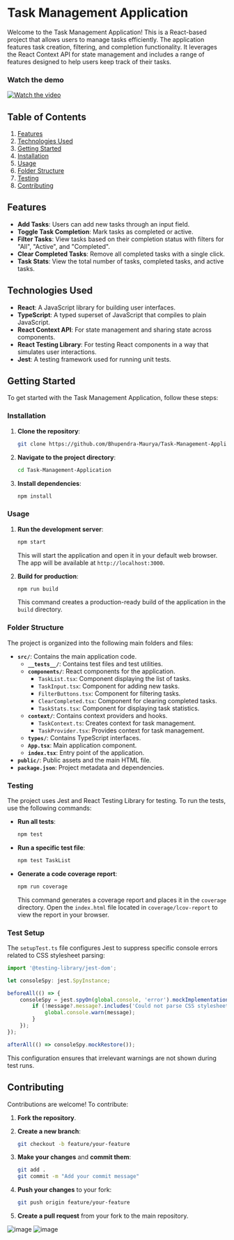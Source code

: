 
# Task Management Application

Welcome to the Task Management Application! This is a React-based project that allows users to manage tasks efficiently. The application features task creation, filtering, and completion functionality. It leverages the React Context API for state management and includes a range of features designed to help users keep track of their tasks.

### Watch the demo

[![Watch the video](https://github.com/user-attachments/assets/746baf44-ddc0-4ca3-9779-489f5c12a07b)](https://drive.google.com/file/d/14AIye7YI_FN4q9qG0ZlOOQJHPqIO7Vs9/view?usp=sharing)


## Table of Contents

1. [Features](#features)
2. [Technologies Used](#technologies-used)
3. [Getting Started](#getting-started)
4. [Installation](#installation)
5. [Usage](#usage)
6. [Folder Structure](#folder-structure)
7. [Testing](#testing)
8. [Contributing](#contributing)


## Features

- **Add Tasks**: Users can add new tasks through an input field.
- **Toggle Task Completion**: Mark tasks as completed or active.
- **Filter Tasks**: View tasks based on their completion status with filters for "All", "Active", and "Completed".
- **Clear Completed Tasks**: Remove all completed tasks with a single click.
- **Task Stats**: View the total number of tasks, completed tasks, and active tasks.

## Technologies Used

- **React**: A JavaScript library for building user interfaces.
- **TypeScript**: A typed superset of JavaScript that compiles to plain JavaScript.
- **React Context API**: For state management and sharing state across components.
- **React Testing Library**: For testing React components in a way that simulates user interactions.
- **Jest**: A testing framework used for running unit tests.

## Getting Started

To get started with the Task Management Application, follow these steps:

### Installation

1. **Clone the repository**:

   ```bash
   git clone https://github.com/Bhupendra-Maurya/Task-Management-Application.git
   ```

2. **Navigate to the project directory**:

   ```bash
   cd Task-Management-Application
   ```

3. **Install dependencies**:

   ```bash
   npm install
   ```

### Usage

1. **Run the development server**:

   ```bash
   npm start
   ```

   This will start the application and open it in your default web browser. The app will be available at `http://localhost:3000`.

2. **Build for production**:

   ```bash
   npm run build
   ```

   This command creates a production-ready build of the application in the `build` directory.

### Folder Structure

The project is organized into the following main folders and files:

- **`src/`**: Contains the main application code.
  - **`__tests__/`**: Contains test files and test utilities.
  - **`components/`**: React components for the application.
    - `TaskList.tsx`: Component displaying the list of tasks.
    - `TaskInput.tsx`: Component for adding new tasks.
    - `FilterButtons.tsx`: Component for filtering tasks.
    - `ClearCompleted.tsx`: Component for clearing completed tasks.
    - `TaskStats.tsx`: Component for displaying task statistics.
  - **`context/`**: Contains context providers and hooks.
    - `TaskContext.ts`: Creates context for task management.
    - `TaskProvider.tsx`: Provides context for task management.
  - **`types/`**: Contains TypeScript interfaces.
  - **`App.tsx`**: Main application component.
  - **`index.tsx`**: Entry point of the application.
- **`public/`**: Public assets and the main HTML file.
- **`package.json`**: Project metadata and dependencies.

### Testing

The project uses Jest and React Testing Library for testing. To run the tests, use the following commands:

- **Run all tests**:

  ```bash
  npm test
  ```

- **Run a specific test file**:

  ```bash
  npm test TaskList
  ```

- **Generate a code coverage report**:

  ```bash
  npm run coverage
  ```

  This command generates a coverage report and places it in the `coverage` directory. Open the `index.html` file located in `coverage/lcov-report` to view the report in your browser.

### Test Setup

The `setupTest.ts` file configures Jest to suppress specific console errors related to CSS stylesheet parsing:

```typescript
import '@testing-library/jest-dom';

let consoleSpy: jest.SpyInstance;

beforeAll(() => {
    consoleSpy = jest.spyOn(global.console, 'error').mockImplementation((message) => {
        if (!message?.message?.includes('Could not parse CSS stylesheet')) {
            global.console.warn(message);
        }
    });
});

afterAll(() => consoleSpy.mockRestore());
```

This configuration ensures that irrelevant warnings are not shown during test runs.

## Contributing

Contributions are welcome! To contribute:

1. **Fork the repository**.
2. **Create a new branch**:

   ```bash
   git checkout -b feature/your-feature
   ```

3. **Make your changes** and **commit them**:

   ```bash
   git add .
   git commit -m "Add your commit message"
   ```

4. **Push your changes** to your fork:

   ```bash
   git push origin feature/your-feature
   ```

5. **Create a pull request** from your fork to the main repository.

   
![image](https://github.com/user-attachments/assets/2bcf9e02-11c1-438c-8b7b-7d223c9301f7)
![image](https://github.com/user-attachments/assets/b6d061ab-7450-4575-8eec-7dd29ca3174d)





